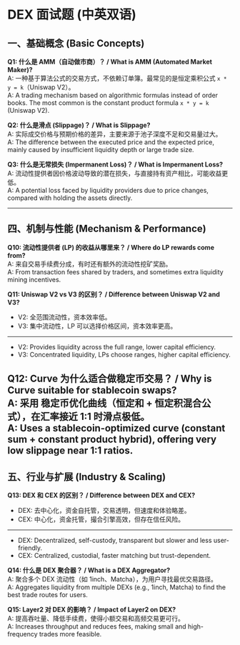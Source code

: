 #  DEX 面试题 (中英双语)

## 一、基础概念 (Basic Concepts)
**Q1: 什么是 AMM（自动做市商）？ / What is AMM (Automated Market Maker)?**  
A: 一种基于算法公式的交易方式，不依赖订单簿。最常见的是恒定乘积公式 `x * y = k`（Uniswap V2）。  
A: A trading mechanism based on algorithmic formulas instead of order books. The most common is the constant product formula `x * y = k` (Uniswap V2).

**Q2: 什么是滑点 (Slippage)？ / What is Slippage?**  
A: 实际成交价格与预期价格的差异，主要来源于池子深度不足和交易量过大。  
A: The difference between the executed price and the expected price, mainly caused by insufficient liquidity depth or large trade size.

**Q3: 什么是无常损失 (Impermanent Loss)？ / What is Impermanent Loss?**  
A: 流动性提供者因价格波动导致的潜在损失，与直接持有资产相比，可能收益更低。  
A: A potential loss faced by liquidity providers due to price changes,
compared with holding the assets directly.

---


## 四、机制与性能 (Mechanism & Performance)
**Q10: 流动性提供者 (LP) 的收益从哪里来？ / Where do LP rewards come from?**  
A: 来自交易手续费分成，有时还有额外的流动性挖矿奖励。  
A: From transaction fees shared by traders, and sometimes extra liquidity mining incentives.

**Q11: Uniswap V2 vs V3 的区别？ / Difference between Uniswap V2 and V3?**
- V2: 全范围流动性，资本效率低。
- V3: 集中流动性，LP 可以选择价格区间，资本效率更高。
---  
- V2: Provides liquidity across the full range, lower capital efficiency.
- V3: Concentrated liquidity, LPs choose ranges, higher capital efficiency.

**Q12: Curve 为什么适合做稳定币交易？ / Why is Curve suitable for stablecoin swaps?**  
A: 采用 **稳定币优化曲线（恒定和 + 恒定积混合公式）**，在汇率接近 1:1 时滑点极低。  
A: Uses a **stablecoin-optimized curve (constant sum + constant product hybrid)**, offering very low slippage near 1:1 ratios.
---

## 五、行业与扩展 (Industry & Scaling)
**Q13: DEX 和 CEX 的区别？ / Difference between DEX and CEX?**
- DEX: 去中心化，资金自托管，交易透明，但速度和体验略差。
- CEX: 中心化，资金托管，撮合引擎高效，但存在信任风险。
---
- DEX: Decentralized, self-custody, transparent but slower and less user-friendly.
- CEX: Centralized, custodial, faster matching but trust-dependent.

**Q14: 什么是 DEX 聚合器？ / What is a DEX Aggregator?**  
A: 聚合多个 DEX 流动性（如 1inch、Matcha），为用户寻找最优交易路径。  
A: Aggregates liquidity from multiple DEXs (e.g., 1inch, Matcha) to find the best trade routes for users.

**Q15: Layer2 对 DEX 的影响？ / Impact of Layer2 on DEX?**  
A: 提高吞吐量、降低手续费，使得小额交易和高频交易更可行。  
A: Increases throughput and reduces fees, making small and high-frequency trades more feasible.  
